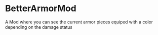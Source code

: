 # BetterArmorMod

A Mod where you can see the current armor pieces equiped with a color depending on the damage status
